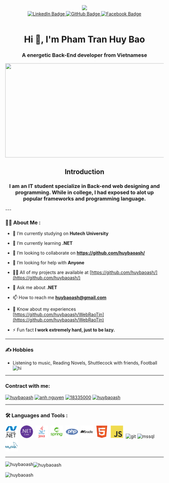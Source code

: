 <div id="header" align="center">
  <img src="https://camo.githubusercontent.com/cae12fddd9d6982901d82580bdf321d81fb299141098ca1c2d4891870827bf17/68747470733a2f2f6d69726f2e6d656469756d2e636f6d2f6d61782f313336302f302a37513379765349765f7430696f4a2d5a2e676966" width="600px"/>
  <div id="badges">
  <a href="https://www.linkedin.com/in/huybaoash/">
    <img src="https://img.shields.io/badge/LinkedIn-blue?style=for-the-badge&logo=linkedin&logoColor=white" alt="LinkedIn Badge"/>
  </a>
  <a href="https://github.com/huybaoash">
    <img src="https://img.shields.io/badge/GitHub-black?style=for-the-badge&logo=github&logoColor=white" alt="GitHub Badge"/>
  </a>
  <a href="https://www.facebook.com/huybaoash">
    <img src="https://img.shields.io/badge/Facebook-blue?style=for-the-badge&logo=facebook&logoColor=white" alt="Facebook Badge"/>
  </a>
</div>
  <img src="https://komarev.com/ghpvc/?username=huybaoash&style=flat-square&color=blue" alt=""/>

</div>

<h1 align="center">Hi 👋, I'm Pham Tran Huy Bao</h1>
<h3 align="center">A energetic Back-End developer from Vietnamese</h3>

<div align="center">
  <img src="https://media.giphy.com/media/dWesBcTLavkZuG35MI/giphy.gif" width="600" height="300"/>
</div>

<h2 align="center">Introduction</h3>
<h3 align="center">I am an IT student specialize in Back-end web designing and programming. While in college, I had exposed to alot up popular frameworks and programming language.</h3>
---

### :woman_technologist: About Me :

- 🔭 I’m currently studying on **Hutech University**

- 🌱 I’m currently learning **.NET**

- 👯 I’m looking to collaborate on **https://github.com/huybaoash/**

- 🤝 I’m looking for help with **Anyone**

- 👨‍💻 All of my projects are available at [https://github.com/huybaoash/](https://github.com/huybaoash/)

- 💬 Ask me about **.NET**

- 📫 How to reach me **huybaoash@gmail.com**

- 📄 Know about my experiences [https://github.com/huybaoash/WebRaoTin](https://github.com/huybaoash/WebRaoTin)

- ⚡ Fun fact **I work extremely hard, just to be lazy.**

---

### :writing_hand: Hobbies
- Listening to music, Reading Novels, Shuttlecock with friends, Football <img src="https://www.icegif.com/wp-content/uploads/smiley-face-icegif-3.gif" width="50px" alt="hi">

---


<h3 align="left">Contract with me:</h3>
<p align="left">
<a href="https://dev.to/huybaoash" target="blank"><img align="center" src="https://raw.githubusercontent.com/rahuldkjain/github-profile-readme-generator/master/src/images/icons/Social/devto.svg" alt="huybaoash" height="30" width="40" /></a>
<a href="https://www.linkedin.com/in/huybaoash/" target="blank"><img align="center" src="https://raw.githubusercontent.com/rahuldkjain/github-profile-readme-generator/master/src/images/icons/Social/linked-in-alt.svg" alt="anh nguyen" height="30" width="40" /></a>
<a href="https://stackoverflow.com/users/18608767/" target="blank"><img align="center" src="https://raw.githubusercontent.com/rahuldkjain/github-profile-readme-generator/master/src/images/icons/Social/stack-overflow.svg" alt="18335000" height="30" width="40" /></a>
<a href="https://fb.com/huybaoash" target="blank"><img align="center" src="https://raw.githubusercontent.com/rahuldkjain/github-profile-readme-generator/master/src/images/icons/Social/facebook.svg" alt="huybaoash" height="30" width="40" /></a>
</p>

---

### :hammer_and_wrench: Languages and Tools :
<div>
  <img src="https://github.com/devicons/devicon/blob/master/icons/dot-net/dot-net-original-wordmark.svg" title=".NET" alt=".NET" width="40" height="40"/>&nbsp;
  <img src="https://github.com/devicons/devicon/blob/master/icons/dotnetcore/dotnetcore-original.svg" title=".NET" alt=".NET" width="40" height="40"/>&nbsp;
  <img src="https://github.com/devicons/devicon/blob/master/icons/java/java-original-wordmark.svg" title="Java" alt="Java" width="40" height="40"/>&nbsp;
  <img src="https://github.com/devicons/devicon/blob/master/icons/spring/spring-original-wordmark.svg" title="Spring" alt="Spring" width="40" height="40"/>&nbsp;
  <img src="https://raw.githubusercontent.com/devicons/devicon/1119b9f84c0290e0f0b38982099a2bd027a48bf1/icons/php/php-plain.svg" title="PHP" alt="PHP" width="40" height="40"/>&nbsp;
  <img src="https://github.com/devicons/devicon/blob/master/icons/gradle/gradle-plain-wordmark.svg"  title="CSS3" alt="CSS" width="40" height="40"/>&nbsp;
  <img src="https://github.com/devicons/devicon/blob/master/icons/html5/html5-original.svg" title="HTML5" alt="HTML" width="40" height="40"/>&nbsp;
  <img src="https://github.com/devicons/devicon/blob/master/icons/javascript/javascript-original.svg" title="JavaScript" alt="JavaScript" width="40" height="40"/>&nbsp;
  <img src="https://www.vectorlogo.zone/logos/git-scm/git-scm-icon.svg" alt="git" width="40" height="40"/>
  <img src="https://www.svgrepo.com/show/303229/microsoft-sql-server-logo.svg" alt="mssql" width="40" height="40"/>&nbsp;
  <img src="https://raw.githubusercontent.com/devicons/devicon/1119b9f84c0290e0f0b38982099a2bd027a48bf1/icons/mysql/mysql-plain-wordmark.svg" alt="mssql" width="40" height="40"/>&nbsp;
</div>

---

<p><img align="left" src="https://github-readme-stats.vercel.app/api/top-langs?username=huybaoash&theme=dark&background=000000&show_icons=true&locale=en&layout=compact&hide=ruby,xslt,javascript" alt="huybaoash" /></p>

<p><img align="center" src="https://github-readme-stats.vercel.app/api?username=huybaoash&theme=dark&background=000000&show_icons=true&locale=en" alt="huybaoash" style ="width: 465px;height: 175px;" /></p>

<p><img align="center" src="https://github-readme-streak-stats.herokuapp.com/?user=huybaoash&theme=dark&background=000000" alt="huybaoash" style ="width: 465px;height: 175px;" /></p>

